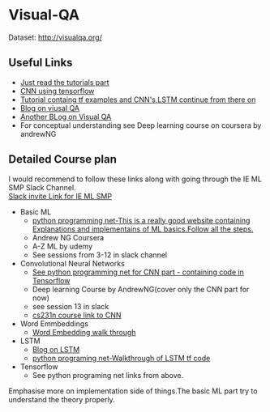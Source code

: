 # Visual-QA
Dataset:  http://visualqa.org/

## Useful Links
- [Just read the tutorials part](https://github.com/jtoy/awesome-tensorflow )
-  [CNN using tensorflow ](https://www.datacamp.com/community/tutorials/cnn-tensorflow-python)
- [Tutorial containg tf examples and CNN's,LSTM continue from there on](https://pythonprogramming.net/recurrent-neural-network-rnn-lstm-machine-learning-tutorial/)
- [Blog on viusal QA](https://avisingh599.github.io/deeplearning/visual-qa/ )
- [Another  BLog on Visual QA](https://towardsdatascience.com/deep-learning-and-visual-question-answering-c8c8093941bc  )
- For conceptual understanding see Deep learning course on coursera by andrewNG

## Detailed Course plan
I would recommend to follow these links along with going through the IE ML SMP Slack Channel.<br>
[Slack invite Link for IE ML SMP](https://join.slack.com/t/iemlsmp/shared_invite/enQtNDU0NDQ1Nzg3NzI4LTA5MTU4NWU0YmI2NmI0ZThiNzM3ZGM1YzhmZWEwMDEyNGQ2NTViYTc0NzBiZTI3NWZlMDAyZDcxYzVhNWVmMWM) 
- Basic ML
    - [python programming net-This is a really good website containing Explanations and implementains of ML basics.Follow all the steps.](https://pythonprogramming.net/machine-learning-tutorial-python-introduction/)
    - Andrew NG Coursera
    - A-Z ML by udemy
    - See sessions from 3-12 in slack channel
- Convolutional Neural Networks
    - [See python programming net for CNN part - containing code in Tensorflow](https://pythonprogramming.net/cnn-tensorflow-convolutional-nerual-network-machine-learning-tutorial/)
    - Deep learning Course by AndrewNG(cover only the CNN part for now) 
    - see session 13 in slack
    - [cs231n course link to CNN](http://cs231n.github.io/convolutional-networks/)
- Word Emmbeddings
    - [Word Embedding walk through](https://towardsdatascience.com/word-embeddings-exploration-explanation-and-exploitation-with-code-in-python-5dac99d5d795)
- LSTM
    - [Blog on LSTM](http://colah.github.io/posts/2015-08-Understanding-LSTMs/)
    - [python programing net-Walkthrough of LSTM tf code](https://pythonprogramming.net/rnn-tensorflow-python-machine-learning-tutorial/)
- Tensorflow
    - See python programing net links from above.
    
Emphasise more on implementation side of things.The basic ML part try to understand the theory properly.